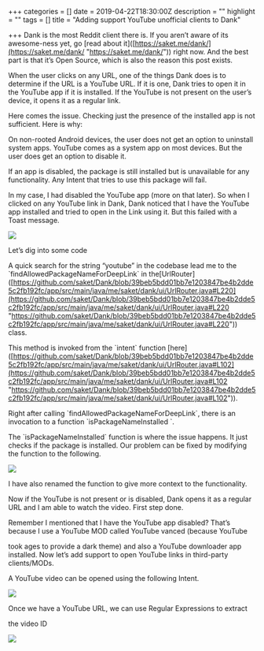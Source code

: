 +++
categories = []
date = 2019-04-22T18:30:00Z
description = ""
highlight = ""
tags = []
title = "Adding support YouTube unofficial clients to Dank"

+++
Dank is the most Reddit client there is. If you aren’t aware of its awesome-ness yet, go \[read about it\]([https://saket.me/dank/](https://saket.me/dank/ "https://saket.me/dank/")) right now. And the best part is that it’s Open Source, which is also the reason this post exists.

When the user clicks on any URL, one of the things Dank does is to determine if the URL is a YouTube URL. If it is one, Dank tries to open it in the YouTube app if it is installed. If the YouTube is not present on the user’s device, it opens it as a regular link. 

Here comes the issue. Checking just the presence of the installed app is not sufficient. Here is why:

On non-rooted Android devices, the user does not get an option to uninstall system apps. YouTube comes as a system app on most devices. But the user does get an option to disable it.

If an app is disabled, the package is still installed but is unavailable for any functionality. Any Intent that tries to use this package will fail. 

In my case, I had disabled the YouTube app (more on that later). So when I clicked on any YouTube link in Dank, Dank noticed that I have the YouTube app installed and tried to open in the Link using it. But this failed with a Toast message. 

![](https://www.evernote.com/shard/s275/res/e070cfb7-dbf1-401b-979e-70cdb3c8ae7a)

Let’s dig into some code

A quick search for the string “youtube” in the codebase lead me to the \`findAllowedPackageNameForDeepLink\` in the\[UrlRouter\]([https://github.com/saket/Dank/blob/39beb5bdd01bb7e1203847be4b2dde5c2fb192fc/app/src/main/java/me/saket/dank/ui/UrlRouter.java#L220](https://github.com/saket/Dank/blob/39beb5bdd01bb7e1203847be4b2dde5c2fb192fc/app/src/main/java/me/saket/dank/ui/UrlRouter.java#L220 "https://github.com/saket/Dank/blob/39beb5bdd01bb7e1203847be4b2dde5c2fb192fc/app/src/main/java/me/saket/dank/ui/UrlRouter.java#L220")) class.

This method is invoked from the \`intent\` function \[here\]([https://github.com/saket/Dank/blob/39beb5bdd01bb7e1203847be4b2dde5c2fb192fc/app/src/main/java/me/saket/dank/ui/UrlRouter.java#L102](https://github.com/saket/Dank/blob/39beb5bdd01bb7e1203847be4b2dde5c2fb192fc/app/src/main/java/me/saket/dank/ui/UrlRouter.java#L102 "https://github.com/saket/Dank/blob/39beb5bdd01bb7e1203847be4b2dde5c2fb192fc/app/src/main/java/me/saket/dank/ui/UrlRouter.java#L102")).

Right after calling \`findAllowedPackageNameForDeepLink\`, there is an invocation to a function \`isPackageNameInstalled \`.

The \`isPackageNameInstalled\` function is where the issue happens. It just checks if the package is installed. Our problem can be fixed by modifying the function to the following.

![](https://www.evernote.com/shard/s275/res/8a1b00f7-0137-41d4-a5c8-fc095113162d)

I have also renamed the function to give more context to the functionality. 

Now if the YouTube is not present or is disabled, Dank opens it as a regular URL and I am able to watch the video. First step done.

Remember I mentioned that I have the YouTube app disabled? That’s because I use a YouTube MOD called YouTube vanced (because YouTube 

took ages to provide a dark theme) and also a YouTube downloader app installed. Now let’s add support to open YouTube links in third-party clients/MODs. 

A YouTube video can be opened using the following Intent.

![](https://www.evernote.com/shard/s275/res/2cfd04b0-0dd7-4711-bd9f-36a119eb8066)

Once we have a YouTube URL, we can use Regular Expressions to extract 

the video ID

![](https://www.evernote.com/shard/s275/res/6a2cfdf5-1bfa-4134-a30a-12915e5bc7f6)